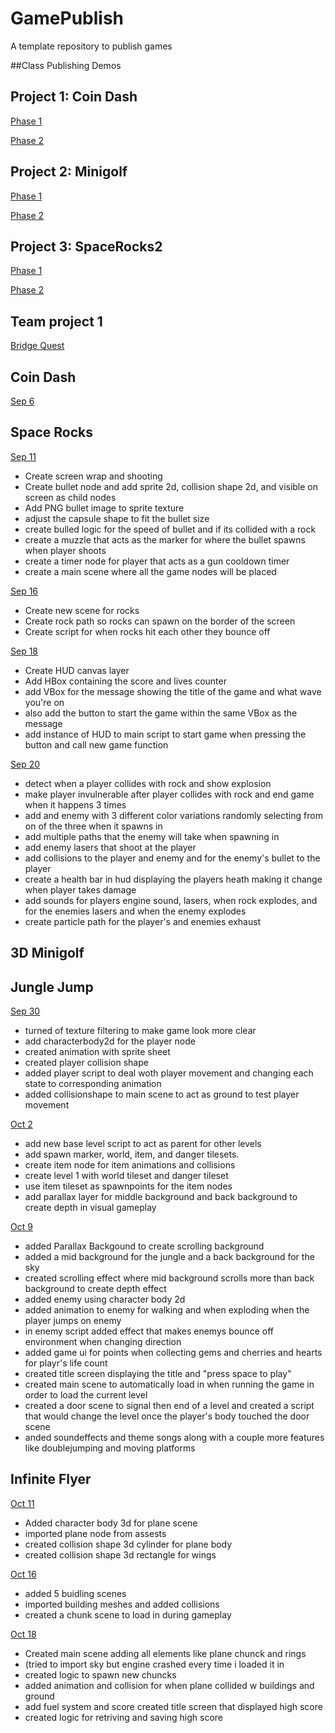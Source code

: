 # GamePublish
A template repository to publish games

##Class Publishing Demos

## Project 1: Coin Dash
  
  [Phase 1](CoinDash/CoinDashUpdate/index.html)
  
  [Phase 2](CoinDash2/CoinDash2Update/index.html)

## Project 2: Minigolf

[Phase 1](Minigolf/index.html)

[Phase 2](Minigolf2/Update1/index.html)

## Project 3: SpaceRocks2

[Phase 1](SpaceRocksPhase1/index.html)

[Phase 2](SpaceRocks2/Update1/index.html)

## Team project 1
[Bridge Quest](TeamProject1/update1/index.html)



## Coin Dash

[Sep 6](WCU-CS-CooperLab/csc476f24-demo-games-GamePublish:main)


## Space Rocks

[Sep 11](demo-games-Makbark/SpaceRocksSep11/)
-  Create screen wrap and shooting
-  Create bullet node and add sprite 2d, collision shape 2d, and visible on screen as child nodes
-  Add PNG bullet image to sprite texture 
- adjust the capsule shape to fit the bullet size
- create bulled logic for the speed of bullet and if its collided with a rock
- create a muzzle that acts as the marker for where the bullet spawns when player shoots
- create a timer node for player that acts as a gun cooldown timer
- create a main scene where all the game nodes will be placed

[Sep 16](SpaceRocksSep16)
-  Create new scene for rocks
-  Create rock path so rocks can spawn on the border of the screen
-  Create script for when rocks hit each other they bounce off


[Sep 18](SpaceRocksSep18)
-  Create HUD canvas layer
-  Add HBox containing the score and lives counter
-  add VBox for the message showing the title of the game and what wave you're on
-  also add the button to start the game within the same VBox as the message
-  add instance of HUD to main script to start game when pressing the button and call new game function

[Sep 20](SpaceRocksSep20/index.html)
- detect when a player collides with rock and show explosion
- make player invulnerable after player collides with rock and end game when it happens 3 times
- add and enemy with 3 different color variations randomly selecting from on of the three when it spawns in
- add multiple paths that the enemy will take when spawning in
- add enemy lasers that shoot at the player
- add collisions to the player and enemy and for the enemy's bullet to the player
- create a health bar in hud displaying the players heath making it change when player takes damage
- add sounds for players engine sound, lasers, when rock explodes, and for the enemies lasers and when the enemy explodes
- create particle path for the player's and enemies exhaust


## 3D Minigolf


## Jungle Jump

[Sep 30](JungleJumpSep30/index.html)
- turned of texture filtering to make game look more clear
- add characterbody2d for the player node
- created animation with sprite sheet
- created player collision shape
- added player script to deal woth player movement and changing each state to corresponding animation
- added collisionshape to main scene to act as ground to test player movement 

[Oct 2](JunlgeJumpOct2/index.html)
- add new base level script to act as parent for other levels
- add spawn marker, world, item, and danger tilesets.
- create item node for item animations and collisions
- create level 1 with world tileset and danger tileset
- use item tileset as spawnpoints for the item nodes
- add parallax layer for middle background and back background to create depth in visual gameplay

[Oct 9](JungleJumpOct11/index.html)
- added Parallax Backgound to create scrolling background
- added a mid background for the jungle and a back background for the sky
- created scrolling effect where mid background scrolls more than back background to create depth effect
- added enemy using character body 2d
- added animation to enemy for walking and when exploding when the player jumps on enemy
- in enemy script added effect that makes enemys bounce off environment when changing direction
- added game ui for points when collecting gems and cherries and hearts for playr's life count
- created title screen displaying the title and "press space to play"
- created main scene to automatically load in when running the game in order to load the current level
- created a door scene to signal then end of a level and created a script that would change the level once the player's body touched the door scene
- anded soundeffects and theme songs along with a couple more features like doublejumping and moving platforms

## Infinite Flyer 

[Oct 11](InfiniteFlyerOct11/index.html)
- Added character body 3d for plane scene
- imported plane node from assests
- created collision shape 3d cylinder for plane body
- created collision shape 3d rectangle for wings

[Oct 16](InfiniteFlyerOct11/index.html)
- added 5 buidling scenes
- imported building meshes and added collisions
- created a chunk scene to load in during gameplay

[Oct 18](infiniteflyerOct18/index.html)
-  Created main scene adding all elements like plane chunck and rings
-  (tried to import sky but engine crashed every time i loaded it in
-  created logic to spawn new chuncks
-  added animation and collision for when plane collided w buildings and ground
-  add fuel system and score created title screen that displayed high score
-  created logic for retriving and saving high score 
  



